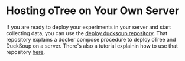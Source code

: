 # Hosting oTree on Your Own Server

If you are ready to deploy your experiments in your server and start collecting data, you can use the [deploy ducksoup repository](https://github.com/ducksouplab/deploy-ducksoup). That repository explains a docker compose procedure to deploy oTree and DuckSoup on a server. There's also a tutorial explainin how to use that repository [here](https://github.com/ducksouplab/deploy-ducksoup/blob/main/tutorial/server-configuration.md).